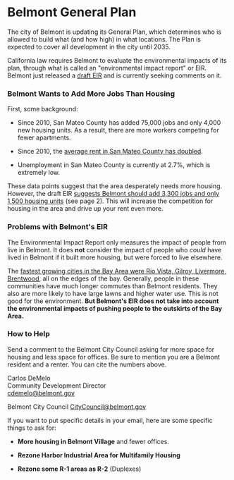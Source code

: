 # Belmont General Plan

The city of Belmont is updating its General Plan, which determines who is
allowed to build what (and how high) in what locations. The Plan is expected to
cover all development in the city until 2035.

California law requires Belmont to evaluate the environmental impacts of its
plan, through what is called an "environmental impact report" or EIR. Belmont
just released a [draft EIR][draft-eir] and is currently seeking comments on it.

### Belmont Wants to Add More Jobs Than Housing

First, some background:

- Since 2010, San Mateo County has added 75,000 jobs and only 4,000 new
  housing units. As a result, there are more workers competing for fewer
  apartments.

- Since 2010, the [average rent in San Mateo County has doubled][rent].

- Unemployment in San Mateo County is currently at 2.7%, which is extremely low.

These data points suggest that the area desperately needs more housing. However,
the draft EIR [suggests Belmont should add 3,300 jobs and only 1,500 housing
units][belmont-jobs-housing] (see page 2). This will increase the competition
for housing in the area and drive up your rent even more.

[belmont-jobs-housing]: https://github.com/kevinburke/public-comments/blob/master/belmont-general-plan/belmont-units-alternatives.pdf

### Problems with Belmont's EIR

The Environmental Impact Report only measures the impact of people from live in
Belmont. It does **not** consider the impact of people who *could* have lived in
Belmont if it built more housing, but were forced to live elsewhere.

The [fastest growing cities in the Bay Area were Rio Vista, Gilroy, Livermore,
Brentwood][sprawl], all on the edges of the bay. Generally, people in these
communities have much longer commutes than Belmont residents. They also are
more likely to have large lawns and higher water use. This is not good for the
environment. **But Belmont's EIR does not take into account the environmental
impacts of pushing people to the outskirts of the Bay Area.**

### How to Help

Send a comment to the Belmont City Council asking for more space for housing and
less space for offices. Be sure to mention you are a Belmont resident and
a renter. You can cite the numbers above.

Carlos DeMelo<br>
Community Development Director<br>
[cdemelo@belmont.gov](mailto:cdemelo@belmont.gov)

Belmont City Council
[CityCouncil@belmont.gov](mailto:CityCouncil@belmont.gov)

If you want to put specific details in your email, here are some specific things to ask for:

- **More housing in Belmont Village** and fewer offices.

- **Rezone Harbor Industrial Area for Multifamily Housing**

- **Rezone some R-1 areas as R-2** (Duplexes)

[draft-eir]: http://www.belmont-2035generalplan.com/library.html
[rent]: https://www.rentjungle.com/average-rent-in-san-mateo-rent-trends/
[sprawl]: http://www.eastbaytimes.com/2017/05/01/as-california-grows-menlo-park-and-other-bay-area-cities-see-population-boom/
